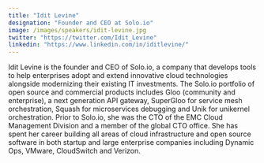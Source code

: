 ```yaml
---
title: "Idit Levine"
designation: "Founder and CEO at Solo.io"
image: /images/speakers/idit-levine.jpg
twitter: "https://twitter.com/Idit_Levine"
linkedin: "https://www.linkedin.com/in/iditlevine/"
---
```


Idit Levine is the founder and CEO of Solo.io, a company that develops tools to help enterprises adopt and extend innovative cloud technologies alongside modernizing their existing IT investments. The Solo.io portfolio of open source and commercial products includes Gloo (community and enterprise), a next generation API gateway, SuperGloo for service mesh orchestration, Squash for microservices debugging and Unik for unikernel orchestration. Prior to Solo.io, she was the CTO of the EMC Cloud Management Division and a member of the global CTO office. She has spent her career building all areas of cloud infrastructure and open source software in both startup and large enterprise companies including Dynamic Ops, VMware, CloudSwitch and Verizon.